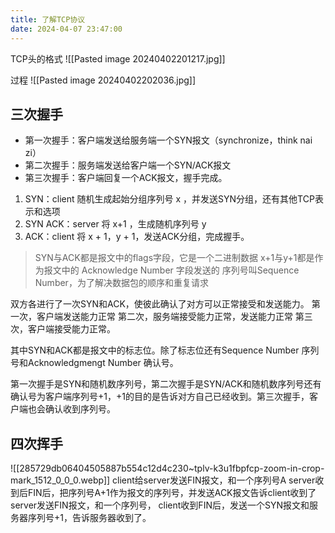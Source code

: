 ```yaml
---
title: 了解TCP协议
date: 2024-04-07 23:47:00
---
```

TCP头的格式
![[Pasted image 20240402201217.jpg]]

过程
![[Pasted image 20240402202036.jpg]]

## 三次握手

- 第一次握手：客户端发送给服务端一个SYN报文（synchronize，think nai zi）
- 第二次握手：服务端发送给客户端一个SYN/ACK报文
- 第三次握手：客户端回复一个ACK报文，握手完成。

1. SYN：client 随机生成起始分组序列号 x ，并发送SYN分组，还有其他TCP表示和选项
2. SYN ACK：server 将 x+1 ，生成随机序列号 y
3. ACK：client 将 x + 1，y + 1，发送ACK分组，完成握手。

> SYN与ACK都是报文中的flags字段，它是一个二进制数据
> x+1与y+1都是作为报文中的 Acknowledge Number 字段发送的
> 序列号叫Sequence Number，为了解决数据包的顺序和重复请求

双方各进行了一次SYN和ACK，使彼此确认了对方可以正常接受和发送能力。
第一次，客户端发送能力正常
第二次，服务端接受能力正常，发送能力正常
第三次，客户端接受能力正常。

其中SYN和ACK都是报文中的标志位。除了标志位还有Sequence Number 序列号和Acknowledgmengt Number 确认号。

第一次握手是SYN和随机数序列号，第二次握手是SYN/ACK和随机数序列号还有确认号为客户端序列号+1，+1的目的是告诉对方自己已经收到。第三次握手，客户端也会确认收到序列号。

## 四次挥手

![[285729db06404505887b554c12d4c230~tplv-k3u1fbpfcp-zoom-in-crop-mark_1512_0_0_0.webp]]
client给server发送FIN报文，和一个序列号A
server收到后FIN后，把序列号A+1作为报文的序列号，并发送ACK报文告诉client收到了
server发送FIN报文，和一个序列号，
client收到FIN后，发送一个SYN报文和服务器序列号+1，告诉服务器收到了。

